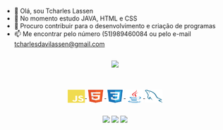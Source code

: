 - 👋 Olá, sou Tcharles Lassen
- 🌱 No momento estudo JAVA, HTML e CSS
- 💞️ Procuro contribuir para o desenvolvimento e criação de programas 
- 📫 Me encontrar pelo número (51)989460084 ou pelo e-mail tcharlesdavilassen@gmail.com 

##

<div align="center">
  <a href="https://github.com/TcharlesDaviLassen">
  <img height="150em" src="https://github-readme-stats.vercel.app/api?username=tcharlesdavilassen&show_icons=true&theme=dark&include_all_commits=true&count_private=true"/>
  <div>
    
 ##
  
<div style="display: inline_block"><br>
  <img align="center" alt="TcharlesDaviLassen-Js" height="30" width="40" src="https://raw.githubusercontent.com/devicons/devicon/master/icons/javascript/javascript-plain.svg">
    <img align="center" alt="TcharlesDaviLassen-HTML" height="30" width="40" src="https://raw.githubusercontent.com/devicons/devicon/master/icons/html5/html5-original.svg">
     <img align="center" alt="TcharlesDaviLassen-CSS" height="30" width="40" src="https://raw.githubusercontent.com/devicons/devicon/master/icons/css3/css3-original.svg">
     <img align="center" alt="TcharlesDaviLassen-JAVA" height="30" width="40" src="https://raw.githubusercontent.com/devicons/devicon/master/icons/java/java-original.svg">
  <img align="center" alt="TcharlesDaviLassen-JAVA" height="30" width="40" src="https://raw.githubusercontent.com/devicons/devicon/master/icons/mysql/mysql-original.svg">
</div>

##
  
<div>
  <a href="https://instagram.com/tcharlesdavi" target="_blank"><img src="https://img.shields.io/badge/-Instagram-%23E4405F?style=for-the-badge&logo=instagram&logoColor=white" target="_blank"></a>
  <a href="https://www.linkedin.com/in/tcharles-lassen-5408a0140/" target="_blank"><img src="https://img.shields.io/badge/-LinkedIn-%230077B5?style=for-the-badge&logo=linkedin&logoColor=white" target="_blank"></a> 
   <a href = "mailto:contatotcharlesdavilassen@gmail.com"><img src="https://img.shields.io/badge/-Gmail-%23333?style=for-the-badge&logo=gmail&logoColor=white" target="_blank"></a>
</div>
  
<!---
TcharlesDaviLassen/TcharlesDaviLassen is a ✨ special ✨ repository because its `README.md` (this file) appears on your GitHub profile.
You can click the Preview link to take a look at your changes.
--->
